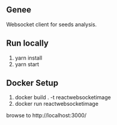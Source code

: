 ## Genee
Websocket client for seeds analysis.


## Run locally
1. yarn install
2. yarn start

## Docker Setup
1. docker build . -t reactwebsocketimage
2. docker run reactwebsocketimage

browse to http://localhost:3000/
